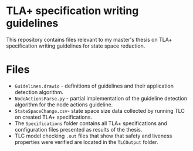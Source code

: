 # TLA+ specification writing guidelines
This repository contains files relevant to my master's thesis on TLA+ specification writing guidelines for state space reduction.

# Files
- `Guidelines.drawio` - definitions of guidelines and their application detection algorithm.
- `NodeActionsParse.py` - partial implementation of the guideline detection algorithm for the node actions guideline.
- `StateSpaceChange.csv`- state space size data collected by running TLC on created TLA+ specifications.
- The `Specifications` folder contains all TLA+ specifications and configuration files presented as results of the thesis.
- TLC model checking `.out` files that show that safety and liveness properties were verified are located in the `TLCOutput` folder.